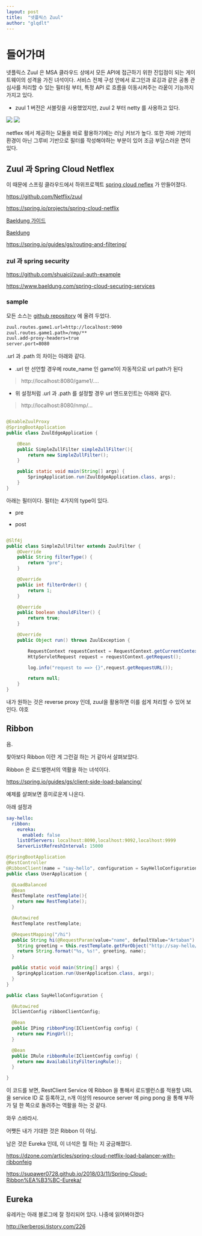 ```yaml
---
layout: post
title:  "넷플릭스 Zuul"
author: "glqdlt"
---
```


# 들어가며

넷플릭스 Zuul 은 MSA 클라우드 상에서 모든 API에 접근하기 위한 진입점이 되는  게이트웨이의 성격을 가진 녀석이다. 서비스 전체 구성 안에서 로그인과 로깅과 같은 공통 관심사를 처리할 수 있는 필터링 부터, 특정 API 로 흐름을 이동시켜주는 라웉이 기능까지 가지고 있다.

- zuul 1 버전은 서블릿을 사용했었지만, zuul 2 부터 netty 를 사용하고 있다.


<img src="/images/tech/zuul.png"/>
<img src="/images/tech/zuul2.png"/>


netflex 에서 제공하는 모듈을 바로 활용하기에는 러닝 커브가 높다. 또한 자바 기반의 환경이 아닌 그루비 기반으로 필터를 작성해야하는 부분이 있어 조금 부담스러운 면이 있다.

## Zuul 과 Spring Cloud Netflex

이 때문에 스프링 클라우드에서 하위프로젝트 [spring cloud neflex](https://cloud.spring.io/spring-cloud-netflix/multi/multi__router_and_filter_zuul.html)
가 만들어졌다.

https://github.com/Netflix/zuul

https://spring.io/projects/spring-cloud-netflix

[Baeldung 가이드](https://www.baeldung.com/zuul-load-balancing)

[Baeldung ](https://www.baeldung.com/spring-rest-with-zuul-proxy)

https://spring.io/guides/gs/routing-and-filtering/


### zul 과 spring security

https://github.com/shuaicj/zuul-auth-example

https://www.baeldung.com/spring-cloud-securing-services


### sample

모든 소스는 [github repository](https://github.com/glqdlt/zuul-edge-service.git) 에 올려 두었다.

```xml
zuul.routes.game1.url=http://localhost:9090
zuul.routes.game1.path=/nmp/**
zuul.add-proxy-headers=true
server.port=8080
```

.url 과 .path 의 차이는 아래와 같다.

- .url 만 선언할 경우에 route_name 인 game1이 자동적으로 url path가 된다

> http://localhost:8080/game1/....

- 위 설정처럼 .url 과 .path 를 설정할 경우 url 엔드포인트는 아래와 같다.

> http://localhost:8080/nmp/...

```java

@EnableZuulProxy
@SpringBootApplication
public class ZuulEdgeApplication {

    @Bean
    public SimpleZullFilter simpleZullFilter(){
        return new SimpleZullFilter();
    }

    public static void main(String[] args) {
        SpringApplication.run(ZuulEdgeApplication.class, args);
    }
}

```

아래는 필터이다.
필터는 4가지의 type이 있다.

- pre

- post


```java

@Slf4j
public class SimpleZullFilter extends ZuulFilter {
    @Override
    public String filterType() {
        return "pre";
    }

    @Override
    public int filterOrder() {
        return 1;
    }

    @Override
    public boolean shouldFilter() {
        return true;
    }

    @Override
    public Object run() throws ZuulException {

        RequestContext requestContext = RequestContext.getCurrentContext();
        HttpServletRequest request = requestContext.getRequest();

        log.info("request to ==> {}",request.getRequestURL());

        return null;
    }
}


```
내가 원하는 것은  reverse proxy 인데, zuul을 활용하면 이를 쉽게 처리할 수 있어 보인다. 야호


## Ribbon

음.

찾아보다 Ribbon 이란 게 그런걸 하는 거 같아서 살펴보았다.

Ribbon 은 로드밸랜서의 역활을 하는 녀석이다.



https://spring.io/guides/gs/client-side-load-balancing/

예제를 살펴보면 흥미로운게 나온다.

아래 설정과
```yml
say-hello:
  ribbon:
    eureka:
      enabled: false
    listOfServers: localhost:8090,localhost:9092,localhost:9999
    ServerListRefreshInterval: 15000
```

```java
@SpringBootApplication
@RestController
@RibbonClient(name = "say-hello", configuration = SayHelloConfiguration.class)
public class UserApplication {

  @LoadBalanced
  @Bean
  RestTemplate restTemplate(){
    return new RestTemplate();
  }

  @Autowired
  RestTemplate restTemplate;

  @RequestMapping("/hi")
  public String hi(@RequestParam(value="name", defaultValue="Artaban") String name) {
    String greeting = this.restTemplate.getForObject("http://say-hello/greeting", String.class);
    return String.format("%s, %s!", greeting, name);
  }

  public static void main(String[] args) {
    SpringApplication.run(UserApplication.class, args);
  }
}
```

```java
public class SayHelloConfiguration {

  @Autowired
  IClientConfig ribbonClientConfig;

  @Bean
  public IPing ribbonPing(IClientConfig config) {
    return new PingUrl();
  }

  @Bean
  public IRule ribbonRule(IClientConfig config) {
    return new AvailabilityFilteringRule();
  }

}
```

이 코드를 보면, RestClient Service 에 Ribbon 을 통해서 로드밸런스를 적용할 URL 을 service ID 로 등록하고, n개 이상의 resource server 에 ping pong 을 통해 부하가 덜 한 쪽으로 돌려주는 역활을 하는 것 같다.

와우 스바라시.

어쨋든 내가 기대한 것은 Ribbon 이 아님.

남은 것은 Eureka 인데, 이 녀석은 뭘 하는 지 궁금해졌다.


https://dzone.com/articles/spring-cloud-netflix-load-balancer-with-ribbonfeig

https://supawer0728.github.io/2018/03/11/Spring-Cloud-Ribbon%EA%B3%BC-Eureka/

## Eureka


유레카는 아래 블로그에 잘 정리되어 있다. 나중에 읽어봐야겠다

http://kerberosj.tistory.com/226
